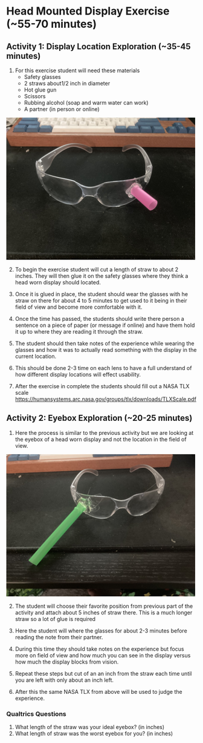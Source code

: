 
# Head Mounted Display Exercise (~55-70 minutes)

## Activity 1: Display Location Exploration (~35-45 minutes)

1. For this exercise student will need these materials
	- Safety glasses
	- 2 straws about1/2 inch in diameter
	- Hot glue gun
	- Scissors
	- Rubbing alcohol (soap and warm water can work)
	- A partner (in person or online)
<img src="images/Display-Loaction-Ex.jpg" width="500">

2. To begin the exercise student will cut a length of straw to about 2 inches. They will then glue it on the safety glasses where they think a head worn display should located.

3. Once it is glued in place, the student should wear the glasses with he straw on there for about 4 to 5 minutes to get used to it being in their field of view and become more comfortable with it. 

4. Once the time has passed, the students should write there person a sentence on a piece of paper (or message if online) and have them hold it up to where they are reading it through the straw.

5. The student should then take notes of the experience while wearing the glasses and how it was to actually read something with the display in the current location.

6. This should be done 2-3 time on each lens to have a full understand of how different display locations will effect usability.

7. After the exercise in complete the students should fill out a NASA TLX scale https://humansystems.arc.nasa.gov/groups/tlx/downloads/TLXScale.pdf


## Activity 2: Eyebox Exploration (~20-25 minutes)

1. Here the process is similar to the previous activity but we are looking at the eyebox of a head worn display and not the location in the field of view.

<img src="images/Eyebox-Example.jpg" width="500">

2. The student will choose their favorite position from previous part of the activity and attach about 5 inches of straw there. This is a much longer straw so a lot of glue is required

3. Here the student will where the glasses for about 2-3 minutes before reading the note from their partner. 

4. During this time they should take notes on the experience but focus more on field of view and how much you can see in the display versus how much the display blocks from vision.
5. Repeat these steps but cut of an an inch from the straw each time until you are left with only about an inch left.
6. After this the same NASA TLX from above will be used to judge the experience.

### Qualtrics Questions

1. What length of the straw was your ideal eyebox? (in inches)
2. What length of straw was the worst eyebox for you? (in inches)
